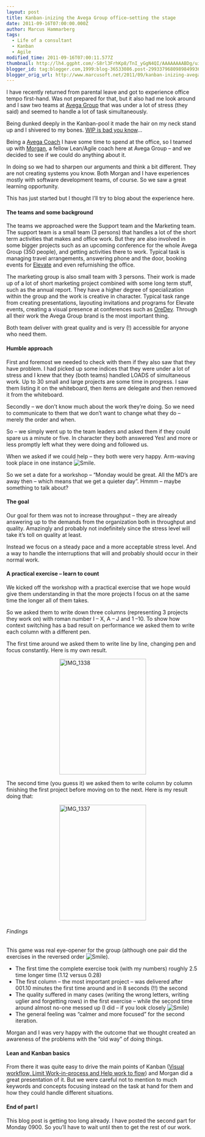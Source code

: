 ```yaml
---
layout: post
title: Kanban-inizing the Avega Group office–setting the stage
date: 2011-09-16T07:00:00.000Z
author: Marcus Hammarberg
tags:
  - Life of a consultant
  - Kanban
  - Agile
modified_time: 2011-09-16T07:00:11.577Z
thumbnail: http://lh4.ggpht.com/-S8rl3FrhKp8/TnI_yGgN4QI/AAAAAAAABDg/uiqiIij9K1k/s72-c/wlEmoticon-smile%25255B2%25255D.png?imgmax=800
blogger_id: tag:blogger.com,1999:blog-36533086.post-2993379680989849936
blogger_orig_url: http://www.marcusoft.net/2011/09/kanban-inizing-avega-group.html
---
```



I have recently returned from parental leave and got to experience
office tempo first-hand. Was not prepared for that, but it also had me
look around and I saw two teams at [Avega
Group](http://www.avegagroup.se) that was under a lot of stress (they
said) and seemed to handle a lot of task simultaneously.

Being dunked deeply in the Kanban-pool it made the hair on my neck stand
up and I shivered to my bones. [WIP is bad you
know](http://en.wikipedia.org/wiki/Work_in_process)…

Being a [Avega
Coach](http://www.avegagroup.se/sv/Elevate/Vara-Coacher/Coacher1/) I
have some time to spend at the office, so I teamed up with
[Morgan](http://twitter.com/#!/morgsterious), a fellow Lean/Agile coach
here at Avega Group – and we decided to see if we could do anything
about it.

In doing so we had to sharpen our arguments and think a bit different.
They are not creating systems you know. Both Morgan and I have
experiences mostly with software development teams, of course. So we saw
a great learning opportunity.

This has just started but I thought I’ll try to blog about the
experience here.

#### The teams and some background

The teams we approached were the Support team and the Marketing team.
The support team is a small team (3 persons) that handles a lot of the
short term activities that makes and office work. But they are also
involved in some bigger projects such as an upcoming conference for the
whole Avega Group (350 people), and getting activities there to work.
Typical task is managing travel arrangements, answering phone and the
door, booking events for [Elevate](http://www.avegagroup.se/Elevate) and
even refurnishing the office.

The marketing group is also small team with 3 persons. Their work is
made up of a lot of short marketing project combined with some long term
stuff, such as the annual report. They have a higher degree of
specialization within the group and the work is creative in character.
Typical task range from creating presentations, layouting invitations
and programs for Elevate events, creating a visual presence at
conferences such as [OreDev](http://www.oredev.org). Through all their
work the Avega Group brand is the most important thing.

Both team deliver with great quality and is very (!) accessible for
anyone who need them.

#### Humble approach

First and foremost we needed to check with them if they also saw that
they have problem. I had picked up some indices that they were under a
lot of stress and I knew that they (both teams) handled LOADS of
simultaneous work. Up to 30 small and large projects are some time in
progress. I saw them listing it on the whiteboard, then items are
delegate and then removed it from the whiteboard.

Secondly – we don’t know much about the work they’re doing. So we need
to communicate to them that we don’t want to change what they do –
merely the order and when.

So – we simply went up to the team leaders and asked them if they could
spare us a minute or five. In character they both answered Yes! and more
or less promptly left what they were doing and followed us.

When we asked if we could help – they both were very happy. Arm-waving
took place in one instance <img
src="http://lh4.ggpht.com/-S8rl3FrhKp8/TnI_yGgN4QI/AAAAAAAABDg/uiqiIij9K1k/wlEmoticon-smile%25255B2%25255D.png?imgmax=800"
class="wlEmoticon wlEmoticon-smile"
style="border-bottom-style: none; border-left-style: none; border-top-style: none; border-right-style: none"
alt="Smile" />.

So we set a date for a workshop – “Monday would be great. All the MD’s
are away then – which means that we get a quieter day”. Hmmm – maybe
something to talk about?

#### The goal

Our goal for them was not to increase throughput – they are already
answering up to the demands from the organization both in throughput and
quality. Amazingly and probably not indefinitely since the stress level
will take it’s toll on quality at least.

Instead we focus on a steady pace and a more acceptable stress level.
And a way to handle the interruptions that will and probably should
occur in their normal work.

#### A practical exercise – learn to count

We kicked off the workshop with a practical exercise that we hope would
give them understanding in that the more projects I focus on at the same
time the longer all of them takes.

So we asked them to write down three columns (representing 3 projects
they work on) with roman number I – X, A – J and 1 –10. To show how
context switching has a bad result on performance we asked them to write
each column with a different pen.

The first time around we asked them to write line by line, changing pen
and focus constantly. Here is my own result.

[<img
src="http://lh6.ggpht.com/-LwgPjIABIKE/TnI_zm9hMSI/AAAAAAAABDo/aHC4IP1H5fM/IMG_1338_thumb.jpg?imgmax=800"
title="IMG_1338"
style="background-image: none; border-bottom: 0px; border-left: 0px; margin: 0px auto; padding-left: 0px; padding-right: 0px; display: block; float: none; border-top: 0px; border-right: 0px; padding-top: 0px"
data-border="0" width="227" height="302" alt="IMG_1338" />](http://lh5.ggpht.com/-ZV9VMgbYzcM/TnI_y7DvI6I/AAAAAAAABDk/yypE6uJvCHs/s1600-h/IMG_1338%25255B2%25255D.jpg)

The second time (you guess it) we asked them to write column by column
finishing the first project before moving on to the next. Here is my
result doing that:

[<img
src="http://lh5.ggpht.com/-NmiGboiOZns/TnI_0oMUHgI/AAAAAAAABDw/mK3GOdfgEI8/IMG_1337_thumb.jpg?imgmax=800"
title="IMG_1337"
style="background-image: none; border-bottom: 0px; border-left: 0px; margin: 0px auto; padding-left: 0px; padding-right: 0px; display: block; float: none; border-top: 0px; border-right: 0px; padding-top: 0px"
data-border="0" width="227" height="302" alt="IMG_1337" />](http://lh3.ggpht.com/--g9rkfcY0ww/TnI_0KgcAVI/AAAAAAAABDs/Ek1NVhijTJc/s1600-h/IMG_1337%25255B2%25255D.jpg)

###### Findings

This game was real eye-opener for the group (although one pair did the
exercises in the reversed order <img
src="http://lh4.ggpht.com/-S8rl3FrhKp8/TnI_yGgN4QI/AAAAAAAABDg/uiqiIij9K1k/wlEmoticon-smile%25255B2%25255D.png?imgmax=800"
class="wlEmoticon wlEmoticon-smile"
style="border-bottom-style: none; border-left-style: none; border-top-style: none; border-right-style: none"
alt="Smile" />).

- The first time the complete exercise took (with my numbers) roughly
    2.5 time longer time (1.12 versus 0.28)
- The first column – the most important project – was delivered after
    001.10 minutes the first time around and in 8 seconds (!!) the
    second
- The quality suffered in many cases (writing the wrong letters,
    writing uglier and forgetting rows) in the first exercise – while
    the second time around almost no-one messed up (I did – if you look
    closely <img
    src="http://lh4.ggpht.com/-S8rl3FrhKp8/TnI_yGgN4QI/AAAAAAAABDg/uiqiIij9K1k/wlEmoticon-smile%25255B2%25255D.png?imgmax=800"
    class="wlEmoticon wlEmoticon-smile"
    style="border-bottom-style: none; border-left-style: none; border-top-style: none; border-right-style: none"
    alt="Smile" />)
- The general feeling was “calmer and more focused” for the second
    iteration.

Morgan and I was very happy with the outcome that we thought created an
awareness of the problems with the “old way” of doing things.

#### Lean and Kanban basics

From there it was quite easy to drive the main points of Kanban ([Visual
workflow, Limit Work-in-process and Help work to
flow](http://www.kanban101.com)) and Morgan did a great presentation of
it. But we were careful not to mention to much keywords and concepts
focusing instead on the task at hand for them and how they could handle
different situations.

#### End of part I

This blog post is getting too long already. I have posted the second
part for Monday 0900. So you’ll have to wait until then to get the rest
of our work.
